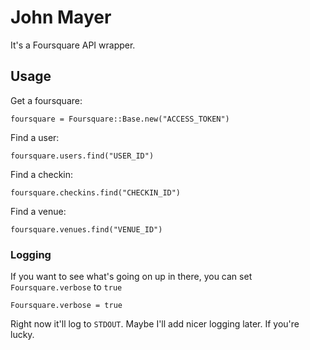 # John Mayer

It's a Foursquare API wrapper.

## Usage

Get a foursquare:

    foursquare = Foursquare::Base.new("ACCESS_TOKEN")

Find a user:

    foursquare.users.find("USER_ID")

Find a checkin:

    foursquare.checkins.find("CHECKIN_ID")

Find a venue:

    foursquare.venues.find("VENUE_ID")

### Logging

If you want to see what's going on up in there, you can set `Foursquare.verbose` to `true`

    Foursquare.verbose = true

Right now it'll log to `STDOUT`. Maybe I'll add nicer logging later. If you're lucky.